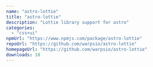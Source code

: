 ```yaml
---
name: "astro-lottie"
title: "astro-lottie"
description: "Lottie library support for astro"
categories:
  - "css+ui"
npmUrl: "https://www.npmjs.com/package/astro-lottie"
repoUrl: "https://github.com/warpsio/astro-lottie"
homepageUrl: "https://github.com/warpsio/astro-lottie"
downloads: 18
---
```

